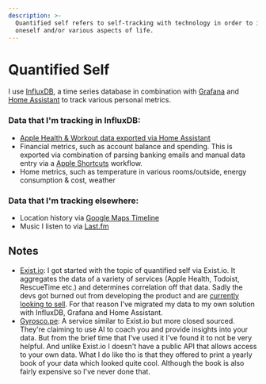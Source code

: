 ```yaml
---
description: >-
  Quantified self refers to self-tracking with technology in order to improve
  oneself and/or various aspects of life.
---
```


# Quantified Self

I use [InfluxDB](https://www.influxdata.com/), a time series database in combination with [Grafana](http://grafana.com/) and [Home Assistant](http://home-assistant.io/) to track various personal metrics.

### Data that I'm tracking in InfluxDB:

* [Apple Health & Workout data exported via Home Assistant](https://sixtymeters.com/automations/exporting-apple-health-data-to-home-assistant/)
* Financial metrics, such as account balance and spending. This is exported via combination of parsing banking emails and manual data entry via a [Apple Shortcuts](https://apps.apple.com/us/app/shortcuts/id915249334) workflow.
* Home metrics, such as temperature in various rooms/outside, energy consumption & cost, weather

### Data that I'm tracking elsewhere:

* Location history via [Google Maps Timeline](https://www.google.com/maps/timeline)
* Music I listen to via [Last.fm](https://www.last.fm/)

## Notes

* [Exist.io](https://exist.io/): I got started with the topic of quantified self via Exist.io. It aggregates the data of a variety of services \(Apple Health, Todoist, RescueTime etc.\) and determines correlation off that data. Sadly the devs got burned out from developing the product and are [currently looking to sell](https://forum.exist.io/t/would-you-like-to-own-exist/873). For that reason I've migrated my data to my own solution with InfluxDB, Grafana and Home Assistant.
* [Gyrosco.pe](https://gyrosco.pe/): A service similar to Exist.io but more closed sourced. They're claiming to use AI to coach you and provide insights into your data. But from the brief time that I've used it I've found it to not be very helpful. And unlike Exist.io I doesn't have a public API that allows access to your own data. What I do like tho is that they offered to print a yearly book of your data which looked quite cool. Although the book is also fairly expensive so I've never done that.



